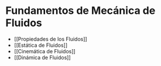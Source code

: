 # Fundamentos de Mecánica de Fluidos

- [[Propiedades de los Fluidos]]
- [[Estática de Fluidos]]
- [[Cinemática de Fluidos]]
- [[Dinámica de Fluidos]]

